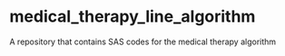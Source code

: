 # medical_therapy_line_algorithm
A repository that contains SAS codes for the medical therapy algorithm
